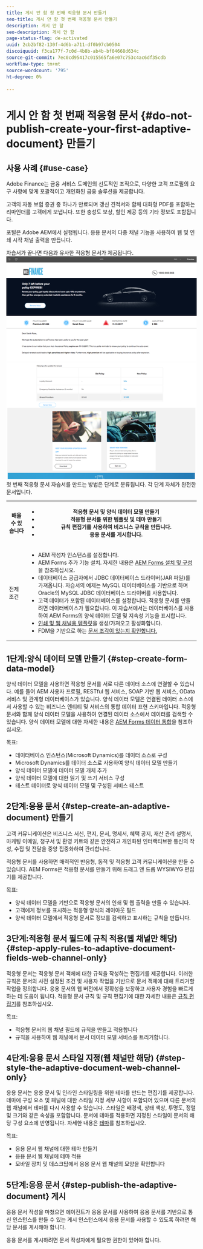 ```yaml
---
title: 게시 안 함 첫 번째 적응형 문서 만들기
seo-title: 게시 안 함 첫 번째 적응형 문서 만들기
description: 게시 안 함
seo-description: 게시 안 함
page-status-flag: de-activated
uuid: 2cb2bf82-130f-4d6b-a711-df0b97cb0504
discoiquuid: f3ca177f-7c0d-4b8b-ab4b-bf04668d634c
source-git-commit: 7ec0cd95417c015565fa6e07c753c4ac6df35cdb
workflow-type: tm+mt
source-wordcount: '795'
ht-degree: 0%

---
```



# 게시 안 함 첫 번째 적응형 문서 {#do-not-publish-create-your-first-adaptive-document} 만들기

## 사용 사례 {#use-case}

Adobe Finance는 금융 서비스 도메인의 선도적인 조직으로, 다양한 고객 프로필의 요구 사항에 맞게 포괄적이고 개인화된 금융 솔루션을 제공합니다.

고객의 자동 보험 증권 중 하나가 만료되며 갱신 견적서와 함께 대화형 PDF를 포함하는 리마인더를 고객에게 보냅니다. 또한 충성도 보상, 할인 제공 등의 기타 정보도 포함됩니다.

포털은 Adobe AEM에서 실행됩니다. 응용 문서의 다중 채널 기능을 사용하여 웹 및 인쇄 시작 채널 출력을 만듭니다.

자습서가 끝나면 다음과 유사한 적응형 문서가 제공됩니다.
[ ![ad-1](assets/ad-1.png)](https://blogs.adobe.com/contentcorner/files/2017/07/PAF_Mobile.pdf)    [ ![ad-2](assets/ad-2.png)](https://blogs.adobe.com/contentcorner/files/2017/07/PAF_Desktop.pdf)첫 번째 적응형 문서 자습서를 만드는 방법은 단계로 분류됩니다. 각 단계 자체가 완전한 문서입니다.

<table> 
 <tbody>
  <tr>
   <th>배울 수 있습니다</th> 
   <th>
    <ul> 
     <li>적응형 문서 및 양식 데이터 모델 만들기</li> 
     <li>적응형 문서를 위한 템플릿 및 테마 만들기</li> 
     <li>규칙 편집기를 사용하여 비즈니스 규칙을 만듭니다.<br /> </li> 
     <li>응용 문서를 게시합니다.<br /> </li> 
    </ul> </th> 
  </tr>
  <tr>
   <td>전제 조건</td> 
   <td>
    <ul> 
     <li>AEM 작성자 인스턴스를 설정합니다. </li> 
     <li>AEM Forms 추가 기능 설치. 자세한 내용은 <a href="/help/forms/using/installing-configuring-aem-forms-osgi.md" target="_blank">AEM Forms 설치 및 구성</a>을 참조하십시오.</li> 
     <li>데이터베이스 공급자에서 JDBC 데이터베이스 드라이버(JAR 파일)를 가져옵니다. 자습서의 예제는 MySQL 데이터베이스를 기반으로 하며 Oracle의 MySQL JDBC 데이터베이스 드라이버를 사용합니다. </li> 
     <li>고객 데이터가 포함된 데이터베이스를 설정합니다. 적응형 문서를 만들려면 데이터베이스가 필요합니다. 이 자습서에서는 데이터베이스를 사용하여 AEM Forms의 양식 데이터 모델 및 지속성 기능을 표시합니다. </li> 
     <li><a href="/help/forms/using/web-channel-print-channel.md">인쇄 및 웹 채널용 템플릿</a>을 생성/가져오고 활성화합니다.</li> 
     <li>FDM</a>을 기반으로 하는 <a href="/help/forms/using/document-fragments.md">문서 조각이 있는지 확인합니다.</a></li> 
    </ul> </td> 
  </tr>
 </tbody>
</table>

## 1단계:양식 데이터 모델 만들기 {#step-create-form-data-model}

양식 데이터 모델을 사용하면 적응형 문서를 서로 다른 데이터 소스에 연결할 수 있습니다. 예를 들어 AEM 사용자 프로필, RESTful 웹 서비스, SOAP 기반 웹 서비스, OData 서비스 및 관계형 데이터베이스가 있습니다. 양식 데이터 모델은 연결된 데이터 소스에서 사용할 수 있는 비즈니스 엔티티 및 서비스의 통합 데이터 표현 스키마입니다. 적응형 문서와 함께 양식 데이터 모델을 사용하여 연결된 데이터 소스에서 데이터를 검색할 수 있습니다. 양식 데이터 모델에 대한 자세한 내용은 [AEM Forms 데이터 통합](/help/forms/using/data-integration.md)을 참조하십시오.

목표:

* 데이터베이스 인스턴스(Microsoft Dynamics)를 데이터 소스로 구성
* Microsoft Dynamics를 데이터 소스로 사용하여 양식 데이터 모델 만들기
* 양식 데이터 모델에 데이터 모델 개체 추가
* 양식 데이터 모델에 대한 읽기 및 쓰기 서비스 구성
* 테스트 데이터로 양식 데이터 모델 및 구성된 서비스 테스트

## 2단계:응용 문서 {#step-create-an-adaptive-document} 만들기

고객 커뮤니케이션은 비즈니스 서신, 편지, 문서, 명세서, 혜택 공지, 재산 관리 설명서, 마케팅 이메일, 청구서 및 환영 키트와 같은 안전하고 개인화된 인터랙티브한 통신의 작성, 수집 및 전달을 중앙 집중화하여 관리합니다.

적응형 문서를 사용하면 매력적인 반응형, 동적 및 적응형 고객 커뮤니케이션을 만들 수 있습니다. AEM Forms은 적응형 문서를 만들기 위해 드래그 앤 드롭 WYSIWYG 편집기를 제공합니다.

<!--`For more information about adaptive documents, see [Introduction to authoring adaptive documents](/forms/using/introduction-ad-authoring.md).`-->

목표:

* 양식 데이터 모델을 기반으로 적응형 문서의 인쇄 및 웹 출력을 만들 수 있습니다.
* 고객에게 정보를 표시하는 적응형 양식의 레이아웃 필드
* 양식 데이터 모델에서 적응형 문서로 정보를 검색하고 표시하는 규칙을 만듭니다.

<!--![see-the-guide-sm](assets/see-the-guide-sm.png)-->

## 3단계:적응형 문서 필드에 규칙 적용(웹 채널만 해당) {#step-apply-rules-to-adaptive-document-fields-web-channel-only}

적응형 문서는 적응형 문서 객체에 대한 규칙을 작성하는 편집기를 제공합니다. 이러한 규칙은 문서의 사전 설정된 조건 및 사용자 작업을 기반으로 문서 객체에 대해 트리거할 작업을 정의합니다. 응용 문서의 웹 버전에서 정확성을 보장하고 사용자 경험을 빠르게 하는 데 도움이 됩니다. 적응형 문서 규칙 및 규칙 편집기에 대한 자세한 내용은 [규칙 편집기](/help/forms/using/rule-editor.md)를 참조하십시오.

목표:

* 적응형 문서의 웹 채널 필드에 규칙을 만들고 적용합니다
* 규칙을 사용하여 웹 채널에서 문서 데이터 모델 서비스를 트리거합니다.

## 4단계:응용 문서 스타일 지정(웹 채널만 해당) {#step-style-the-adaptive-document-web-channel-only}

응용 문서는 응용 문서 및 인라인 스타일링을 위한 테마를 만드는 편집기를 제공합니다. 테마에 구성 요소 및 패널에 대한 스타일 지정 세부 사항이 포함되어 있으며 다른 문서의 웹 채널에서 테마를 다시 사용할 수 있습니다. 스타일은 배경색, 상태 색상, 투명도, 정렬 및 크기와 같은 속성을 포함합니다. 문서에 테마를 적용하면 지정된 스타일이 문서의 해당 구성 요소에 반영됩니다. 자세한 내용은 [테마](/help/forms/using/themes.md)를 참조하십시오.

목표:

* 응용 문서 웹 채널에 대한 테마 만들기
* 응용 문서 웹 채널에 테마 적용
* 모바일 장치 및 데스크탑에서 응용 문서 웹 채널의 모양을 확인합니다

## 5단계:응용 문서 {#step-publish-the-adaptive-document} 게시

응용 문서 작성을 마쳤으면 에이전트가 응용 문서를 사용하여 응용 문서를 기반으로 통신 인스턴스를 만들 수 있는 게시 인스턴스에서 응용 문서를 사용할 수 있도록 하려면 해당 문서를 게시해야 합니다.

응용 문서를 게시하려면 문서 작성자에게 필요한 권한이 있어야 합니다.
